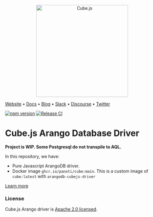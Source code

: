 <p align="center"><a href="https://cube.dev"><img src="https://i.imgur.com/zYHXm4o.png" alt="Cube.js" width="300px"></a></p>

[Website](https://cube.dev) • [Docs](https://cube.dev/docs) • [Blog](https://cube.dev/blog) • [Slack](https://slack.cube.dev) • [Discourse](https://forum.cube.dev/) • [Twitter](https://twitter.com/thecubejs)

[![npm version](https://badge.fury.io/js/arangodb-cubejs-driver.svg)](https://badge.fury.io/js/arangodb-cubejs-driver)
[![Release CI](https://github.com/panoti/cubejs-arangodb-driver/actions/workflows/release.yml/badge.svg)](https://github.com/panoti/cubejs-arangodb-driver/actions/workflows/release.yml)

# Cube.js Arango Database Driver

**Project is WIP. Some Postgresql do not transpile to AQL.**

In this repository, we have:

* Pure Javascript ArangoDB driver.
* Docker image `ghcr.io/panoti/cube:main`. This is a custom image of `cube:latest` with `arangodb-cubejs-driver` 

[Learn more](https://github.com/cube-js/cube.js#getting-started)

### License

Cube.js Arango driver is [Apache 2.0 licensed](./LICENSE).
